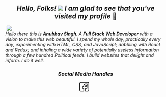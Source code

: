 <h2 align='center'> <i>Hello, Folks! <img src="https://github.com/Ashutosh00710/Ashutosh00710/blob/master/wave.gif" width="30px"> I am glad to see that you've visited my profile</i> 🙂</h2>

<img align="right" src="https://github.com/Ashutosh00710/Ashutosh00710/blob/master/Overview.gif"  width="500">

_Hello there this is **Anubhav Singh**. A **Full Stack Web Developer** with a vision to make this web beautiful. I spend my whole day, practically every day, experimenting with HTML, CSS, and JavaScript; dabbling with React and Redux; and inhaling a wide variety of potentially useless information through a few hundred Political feeds. I build websites that delight and inform. I do it well._

<h3 align='center'><i>Social Media Handles</i></h3>
<p align='center'>
<a href="https://www.facebook.com/profile.php?id=100022158363925"><img height="30" src="https://github.com/Anubhav2907/Anubhav2907/blob/master/icons/facebook.png"></a>&nbsp;&nbsp;
